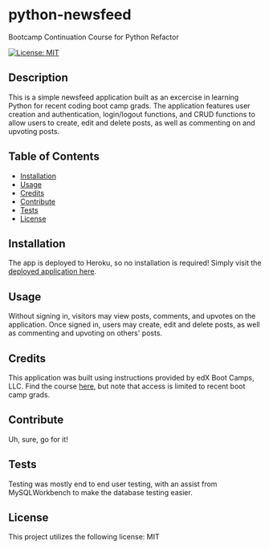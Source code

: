 # python-newsfeed
Bootcamp Continuation Course for Python Refactor

[![License: MIT](https://img.shields.io/badge/License-MIT-blue.svg)](https://opensource.org/licenses/MIT)
 
## Description 

This is a simple newsfeed application built as an excercise in learning Python for recent coding boot camp grads. The application features user creation and authentication, login/logout functions, and CRUD functions to allow users to create, edit and delete posts, as well as commenting on and upvoting posts.



## Table of Contents
* [Installation](#installation)
* [Usage](#usage)
* [Credits](#credits)
* [Contribute](#contribute)
* [Tests](#tests)
* [License](#license)

## Installation 

The app is deployed to Heroku, so no installation is required! Simply visit the [deployed application here](https://just-tech-news-nm.herokuapp.com/).



## Usage 

Without signing in, visitors may view posts, comments, and upvotes on the application. Once signed in, users may create, edit and delete posts, as well as commenting and upvoting on others' posts.


## Credits 


This application was built using instructions provided by edX Boot Camps, LLC. Find the course [here,](https://coding-boot-camp.github.io/continuation-courses/) but note that access is limited to recent boot camp grads.



## Contribute 

Uh, sure, go for it!



## Tests 

Testing was mostly end to end user testing, with an assist from MySQLWorkbench to make the database testing easier.


## License 

This project utilizes the following license: MIT
